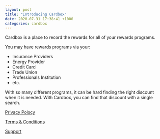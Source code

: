 ```yaml
---
layout: post
title: "Introducing Cardbox"
date: 2020-07-31 17:38:41 +1000
categories: cardbox
---
```


Cardbox is a place to record the rewards for all of your rewards programs.

You may have rewards programs via your:

- Insurance Providers
- Energy Provider
- Credit Card
- Trade Union
- Professionals Institution
- etc.

With so many different programs, it can be hard finding the right discount when it is needed. With Cardbox, you can find that discount with a single search.

[Privacy Polocy][privacy-policy]

[Terms & Conditions][terms-conditions]

[Support][support]

[privacy-policy]: ../../../cardbox-privacy-policy.html
[terms-conditions]: ../../../cardbox-terms-conditions.html
[support]: ../../../cardbox-support.html